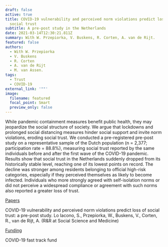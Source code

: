 ```yaml
---
draft: false
active: true
title: COVID-19 vulnerability and perceived norm violations predict loss of
  social trust
subtitle: A pre-post study in the Netherlands
date: 2021-03-14T12:30:21.811Z
summary: With W. Przepiorka, V. Buskens, R. Corten, A. van de Rijt.
featured: false
authors:
  - With W. Przepiorka
  - V. Buskens
  - R. Corten
  - A. van de Rijt
  - M. van Assen.
tags:
  - Trust
  - COVID-19
external_link: '""'
image:
  filename: featured
  focal_point: Smart
  preview_only: false
---
```

While pandemic containment measures benefit public health, they may jeopardize the social structure of society. We argue that lockdowns and prolonged social distancing measures hinder social support and invite norm violations, eroding social trust. We conducted a pre-registered pre-post study on a representative sample of the Dutch population (n = 2,377; participation rate = 88.8%), measuring social trust reported by the same individuals before and after the first wave of the COVID-19 pandemic. Results show that social trust in the Netherlands suddenly dropped from its historically stable level, reaching one of its lowest points on record. The decline was stronger among residents belonging to official high-risk categories, especially if they perceived themselves as likely to become infected. Individuals who more strongly agreed with self-isolation norms or did not perceive a widespread compliance or agreement with such norms also reported a greater loss of trust.

<u>Papers</u> 

COVID-19 vulnerability and perceived norm violations predict loss of social trust: a pre-post study.
Lo Iacono, S., Przepiorka, W., Buskens, V., Corten, R., van de Rijt, A. (R&R at Social Science and Medicine) 

<u>Funding</u> 

COVID-19 fast track fund